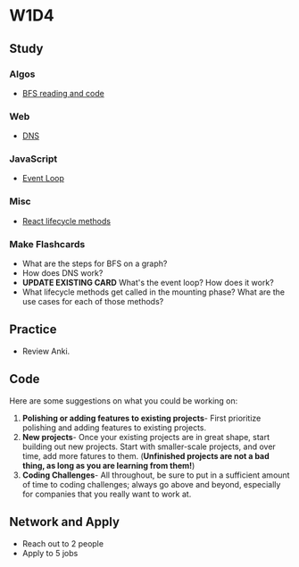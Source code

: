 # W1D4

## Study

### Algos

* [BFS reading and code](http://www.geeksforgeeks.org/breadth-first-traversal-for-a-graph/)

### Web

* [DNS](https://medium.freecodecamp.org/the-domain-name-system-dns-is-the-backbone-of-the-internet-heres-how-it-all-works-5706d0afa0fa)

### JavaScript

* [Event Loop](https://www.youtube.com/watch?v=8aGhZQkoFbQ&t)

### Misc

* [React lifecycle methods](https://engineering.musefind.com/react-lifecycle-methods-how-and-when-to-use-them-2111a1b692b1)

### Make Flashcards

* What are the steps for BFS on a graph?
* How does DNS work?
* **UPDATE EXISTING CARD** What's the event loop? How does it work?
* What lifecycle methods get called in the mounting phase? What are the use cases for each of those methods?

## Practice

* Review Anki.

## Code

Here are some suggestions on what you could be working on:

1. **Polishing or adding features to existing projects**- First prioritize polishing and adding features to existing projects.
1. **New projects**- Once your existing projects are in great shape, start building out new projects. Start with smaller-scale projects, and over time, add more fatures to them. (**Unfinished projects are not a bad thing, as long as you are learning from them!**)
1. **Coding Challenges**- All throughout, be sure to put in a sufficient amount of time to coding challenges; always go above and beyond, especially for companies that you really want to work at.

## Network and Apply

* Reach out to 2 people
* Apply to 5 jobs
